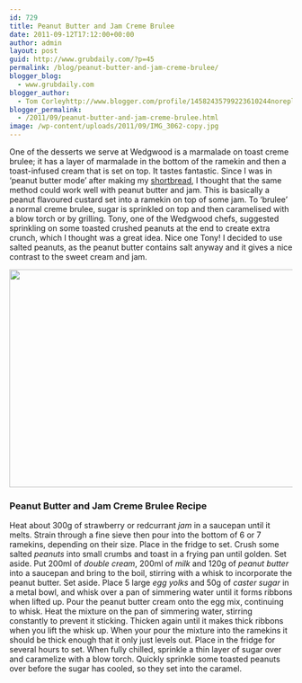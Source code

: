 ```yaml
---
id: 729
title: Peanut Butter and Jam Creme Brulee
date: 2011-09-12T17:12:00+00:00
author: admin
layout: post
guid: http://www.grubdaily.com/?p=45
permalink: /blog/peanut-butter-and-jam-creme-brulee/
blogger_blog:
  - www.grubdaily.com
blogger_author:
  - Tom Corleyhttp://www.blogger.com/profile/14582435799223610244noreply@blogger.com
blogger_permalink:
  - /2011/09/peanut-butter-and-jam-creme-brulee.html
image: /wp-content/uploads/2011/09/IMG_3062-copy.jpg
---
```

One of the desserts we serve at Wedgwood is a marmalade on toast creme brulee; it has a layer of marmalade in the bottom of the ramekin and then a toast-infused cream that is set on top. It tastes fantastic. Since I was in &#8216;peanut butter mode&#8217; after making my [shortbread](http://www.grubdaily.com/blog/peanut-butter-millionaire-shortbread/ "Peanut Butter Millionaire Shortbread"), I thought that the same method could work well with peanut butter and jam. This is basically a peanut flavoured custard set into a ramekin on top of some jam. To &#8216;brulee&#8217; a normal creme brulee, sugar is sprinkled on top and then caramelised with a blow torch or by grilling. Tony, one of the Wedgwood chefs, suggested sprinkling on some toasted crushed peanuts at the end to create extra crunch, which I thought was a great idea. Nice one Tony! I decided to use salted peanuts, as the peanut butter contains salt anyway and it gives a nice contrast to the sweet cream and jam.

[<img class="aligncenter size-large wp-image-209" title="IMG_3062 copy" src="http://www.grubdaily.com/wp-content/uploads/2011/09/IMG_3062-copy-1024x682.jpg" alt="" width="584" height="388" srcset="http://www.grubdaily.com/wp-content/uploads/2011/09/IMG_3062-copy-1024x682.jpg 1024w, http://www.grubdaily.com/wp-content/uploads/2011/09/IMG_3062-copy-300x200.jpg 300w" sizes="(max-width: 584px) 100vw, 584px" />](http://www.grubdaily.com/wp-content/uploads/2011/09/IMG_3062-copy.jpg)

### Peanut Butter and Jam Creme Brulee Recipe

Heat about 300g of strawberry or redcurrant _jam_ in a saucepan until it melts. Strain through a fine sieve then pour into the bottom of 6 or 7 ramekins, depending on their size. Place in the fridge to set. Crush some salted _peanuts_ into small crumbs and toast in a frying pan until golden. Set aside. Put 200ml of _double cream_, 200ml of _milk_ and 120g of _peanut butter_ into a saucepan and bring to the boil, stirring with a whisk to incorporate the peanut butter. Set aside. Place 5 large _egg yolks_ and 50g of _caster sugar_ in a metal bowl, and whisk over a pan of simmering water until it forms ribbons when lifted up. Pour the peanut butter cream onto the egg mix, continuing to whisk. Heat the mixture on the pan of simmering water, stirring constantly to prevent it sticking. Thicken again until it makes thick ribbons when you lift the whisk up. When your pour the mixture into the ramekins it should be thick enough that it only just levels out. Place in the fridge for several hours to set. When fully chilled, sprinkle a thin layer of sugar over and caramelize with a blow torch. Quickly sprinkle some toasted peanuts over before the sugar has cooled, so they set into the caramel.
